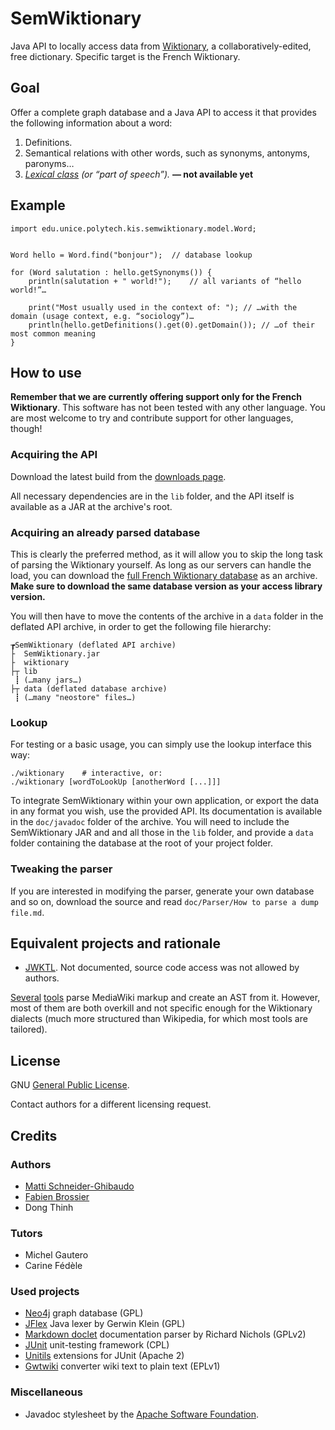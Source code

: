 SemWiktionary
=============

Java API to locally access data from [Wiktionary](http://fr.wiktionary.org), a collaboratively-edited, free dictionary. Specific target is the French Wiktionary.

Goal
----

Offer a complete graph database and a Java API to access it that provides the following information about a word:

1. Definitions.
2. Semantical relations with other words, such as synonyms, antonyms, paronyms…
3. _[Lexical class](http://en.wikipedia.org/wiki/Part_of_speech) (or “part of speech”)._ **— not available yet**

Example
-------

    import edu.unice.polytech.kis.semwiktionary.model.Word;
	
	
	Word hello = Word.find("bonjour");	// database lookup
	
	for (Word salutation : hello.getSynonyms()) {
		println(salutation + " world!");	// all variants of “hello world!”…
		
		print("Most usually used in the context of: "); // …with the domain (usage context, e.g. “sociology”)…
		println(hello.getDefinitions().get(0).getDomain()); // …of their most common meaning
	}

How to use
----------

**Remember that we are currently offering support only for the French Wiktionary**. This software has not been tested with any other language. You are most welcome to try and contribute support for other languages, though!

### Acquiring the API ###

Download the latest build from the [downloads page](https://github.com/MattiSG/SemWiktionary/downloads).

All necessary dependencies are in the `lib` folder, and the API itself is available as a JAR at the archive's root.

### Acquiring an already parsed database ###

This is clearly the preferred method, as it will allow you to skip the long task of parsing the Wiktionary yourself. As long as our servers can handle the load, you can download the [full French Wiktionary database](http://dl.mattischneider.fr/semwiktionary/) as an archive.
**Make sure to download the same database version as your access library version.**

You will then have to move the contents of the archive in a `data` folder in the deflated API archive, in order to get the following file hierarchy:

    ┲SemWiktionary (deflated API archive)
	├  SemWiktionary.jar
	├  wiktionary
	├┬ lib
	 ┋ (…many jars…)
	├┬ data (deflated database archive)
	 ┋ (…many "neostore" files…)

### Lookup ###

For testing or a basic usage, you can simply use the lookup interface this way:

	./wiktionary	# interactive, or:
	./wiktionary [wordToLookUp [anotherWord [...]]]
	
To integrate SemWiktionary within your own application, or export the data in any format you wish, use the provided API. Its documentation is available in the `doc/javadoc` folder of the archive. You will need to include the SemWiktionary JAR and and all those in the `lib` folder, and provide a `data` folder containing the database at the root of your project folder.

### Tweaking the parser ###

If you are interested in modifying the parser, generate your own database and so on, download the source and read `doc/Parser/How to parse a dump file.md`.

Equivalent projects and rationale
---------------------------------

- [JWKTL](http://www.ukp.tu-darmstadt.de/software/jwktl/). Not documented, source code access was not allowed by authors.

[Several](http://rendering.xwiki.org/xwiki/bin/view/Main/Architecture) [tools](http://dbpedia.hg.sourceforge.net/hgweb/dbpedia/extraction_framework/file/2c1eea7da303/wiktionary) parse MediaWiki markup and create an AST from it. However, most of them are both overkill and not specific enough for the Wiktionary dialects (much more structured than Wikipedia, for which most tools are tailored).

License
-------

GNU [General Public License](http://www.gnu.org/licenses/gpl.html).

Contact authors for a different licensing request.

Credits
-------

### Authors ###
- [Matti Schneider-Ghibaudo](http://mattischneider.fr)
- [Fabien Brossier](http://fabienbrossier.fr)
- Dong Thinh

### Tutors ###
- Michel Gautero
- Carine Fédèle

### Used projects ###
- [Neo4j](http://neo4j.org/) graph database	(GPL)
- [JFlex](http://jflex.de/) Java lexer by Gerwin Klein	(GPL)
- [Markdown doclet](http://code.google.com/p/markdown-doclet/) documentation parser by Richard Nichols	(GPLv2)
- [JUnit](http://www.junit.org/) unit-testing framework	(CPL)
- [Unitils](http://unitils.org/) extensions for JUnit	(Apache 2)
- [Gwtwiki](http://code.google.com/p/gwtwiki/) converter wiki text to plain text	(EPLv1)

### Miscellaneous ###
- Javadoc stylesheet by the [Apache Software Foundation](http://click-project-template.googlecode.com/svn-history/r2/trunk/documentation/javadoc-stylesheet.css).

